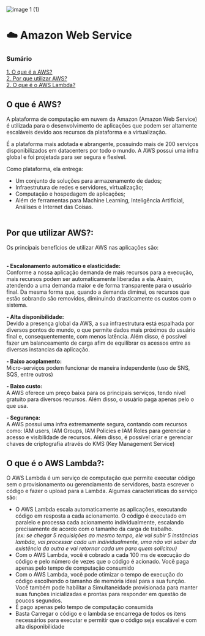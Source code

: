 ![image 1 (1)](https://user-images.githubusercontent.com/93364960/233743602-d594a535-0f45-4958-8729-c71acec06676.png)

# ☁️ Amazon Web Service

<h3>Sumário</h3>
<a href="#oquee">1. O que é a AWS?</a> <br>
<a href="#beneficios">2. Por que utilizar AWS?</a> <br>
<a href="#lambda">2. O que é o AWS Lambda?</a> 


<h2 id="oquee">O que é AWS?</h2>
A plataforma de computação em nuvem da Amazon (Amazon Web Service) é utilizada para o desenvolvimento de aplicações que podem ser altamente escaláveis devido aos recursos da plataforma e a virtualização.

É a plataforma mais adotada e abrangente, possuindo mais de 200 serviços disponibilizados em datacenters por todo o mundo. A AWS possui uma infra global e foi projetada para ser segura e flexível. <br>

Como plataforma, ela entrega:

- Um conjunto de soluções para armazenamento de dados;
- Infraestrutura de redes e servidores, virtualização;
- Computação e hospedagem de aplicações;
- Além de ferramentas para Machine Learning, Inteligência Artificial, Análises e Internet das Coisas. <br><br>

<h2 id="beneficios">Por que utilizar AWS?:</h2>
Os princípais benefícios de utilizar AWS nas aplicações são: <br><br>

<b> - Escalonamento automático e elasticidade: </b><br> 
Conforme a nossa aplicação demanda de mais recursos para a execução, mais recursos podem ser automaticamente liberadas a ela. Assim, atendendo a uma demanda maior e de forma transparente para o usuário final.  Da mesma forma que, quando a demanda diminui, os recursos que estão sobrando são removidos, diminuindo drasticamente os custos com o sistema.<br> 

<b> - Alta disponibilidade: </b><br> 
Devido a presença global da AWS, a sua infraestrutura está espalhada por diversos pontos do mundo, o que permite dados mais próximos do usuário final e, consequentemente, com menos latência. Além disso, é possível fazer um balanceamento de carga afim de equilibrar os acessos entre as diversas instancias da aplicação.

<b> - Baixo acoplamento: </b><br> 
Micro-serviços podem funcionar de maneira independente (uso de SNS, SQS, entre outros)

<b> - Baixo custo: </b><br>
A AWS oferece um preço baixa para os principais serviços, tendo nível gratuito para diversos recursos. Além disso, o usuário paga apenas pelo o que usa.

<b> - Segurança: </b><br>
A AWS possui uma infra extremamente segura, contando com recursos como: IAM users, IAM Groups, IAM Policies e IAM Roles para gerenciar o acesso e visibilidade de recursos. Além disso, é possível criar e gerenciar chaves de criptografia através do KMS (Key Management Service)

<h2 id="lambda">O que é o AWS Lambda?:</h2>

O AWS Lambda é um serviço de computação que permite executar código sem o provisionamento ou gerenciamento de servidores, basta escrever o código e fazer o upload para a Lambda. Algumas características do serviço são:
- O AWS Lambda escala automaticamente as aplicações, executando código em resposta a cada acionamento. O código é executado em paralelo e processa cada acionamento individualmente, escalando precisamente de acordo com o tamanho da carga de trabalho. <br>
<i>(ex: se chegar 5 requisições ao mesmo tempo, ele vai subir 5 instâncias lambda, vai processar cada um individualmente, uma não vai saber da existência da outra e vai retornar cada um para quem solicitou)</i> <br>
- Com o AWS Lambda, você é cobrado a cada 100 ms de execução do código e pelo número de vezes que o código é acionado. Você paga apenas pelo tempo de computação consumido
- Com o AWS Lambda, você pode otimizar o tempo de execução do código escolhendo o tamanho de memória ideal para a sua função. Você também pode habilitar a Simultaneidade provisionada para manter suas funções inicializadas e prontas para responder em questão de poucos segundos.
- É pago apenas pelo tempo de computação consumida
- Basta Carregar o código e o lambda se encarrega de todos os itens necessários para executar e permitir que o código seja escalável e com alta disponibilidade





